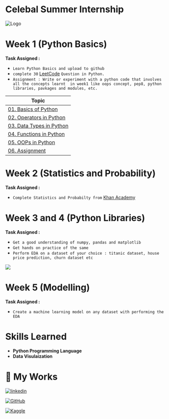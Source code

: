 # Celebal Summer Internship

![Logo](https://celebaltech.com/assets/img/celebal.webp)

# Week 1 (Python Basics)

**Task Assigned :**

- `Learn Python Basics and upload to github`
- `complete 30` [LeetCode](https://leetcode.com/problemset/all/) `Question in Python.`
- `Assignment : Write or experiment with a python code that involves all the concepts learnt  in week1 like oops concept, pep8, python libraries, pavkages and modules, etc.`

| Topic                                                                                                                                  |
| -------------------------------------------------------------------------------------------------------------------------------------- |
| [01. Basics of Python](https://github.com/BlamerX/Celebal-Summer-Internship/tree/master/Week%201/01.%20Basics%20of%20Python)           |
| [02. Operators in Python](https://github.com/BlamerX/Celebal-Summer-Internship/tree/master/Week%201/02.%20Operators%20in%20Python)     |
| [03. Data Types in Python](https://github.com/BlamerX/Celebal-Summer-Internship/tree/master/Week%201/03.%20Data%20Types%20in%20Python) |
| [04. Functions in Python](https://github.com/BlamerX/Celebal-Summer-Internship/tree/master/Week%201/04.%20Functions%20in%20Python)     |
| [05. OOPs in Python](https://github.com/BlamerX/Celebal-Summer-Internship/tree/master/Week%201/05.%20OOPs%20in%20Python)               |
| [06. Assignment](https://github.com/BlamerX/Celebal-Summer-Internship/tree/master/Week%201/06.%20Simple%20Project)                     |

# Week 2 (Statistics and Probability)

**Task Assigned :**

- `Complete Statistics and Probabilty from` [Khan Academy](https://www.khanacademy.org/math/statistics-probability)

# Week 3 and 4 (Python Libraries)

**Task Assigned :**

- `Get a good understanding of numpy, pandas and matplotlib`
- `Get hands on practice of the same`
- `Perform EDA on a dataset of your choice : titanic dataset, house price prediction, churn dataset etc`

![](https://github.com/BlamerX/Celebal-Summer-Internship-2023/blob/master/Week%203/Celebal%20week%203.png)

# Week 5 (Modelling)

**Task Assigned :**

- `Create a machine learning model on any dataset with performing the EDA`

# Skills Learned

- **Python Programming Language**
- **Data Visulaization**

# 🔗 My Works

[![linkedin](https://img.shields.io/badge/linkedin-0A66C2?style=for-the-badge&logo=linkedin&logoColor=white)](https://www.linkedin.com/in/adarsh-kumar-374150171/)

[![GitHub](https://img.shields.io/badge/GitHub-100000?style=for-the-badge&logo=github&Color=white)](https://github.com/BlamerX)

[![Kaggle](https://img.shields.io/badge/Kaggle-20BEFF?style=for-the-badge&logo=kaggle&logoColor=white)](https://www.kaggle.com/blamerx)
